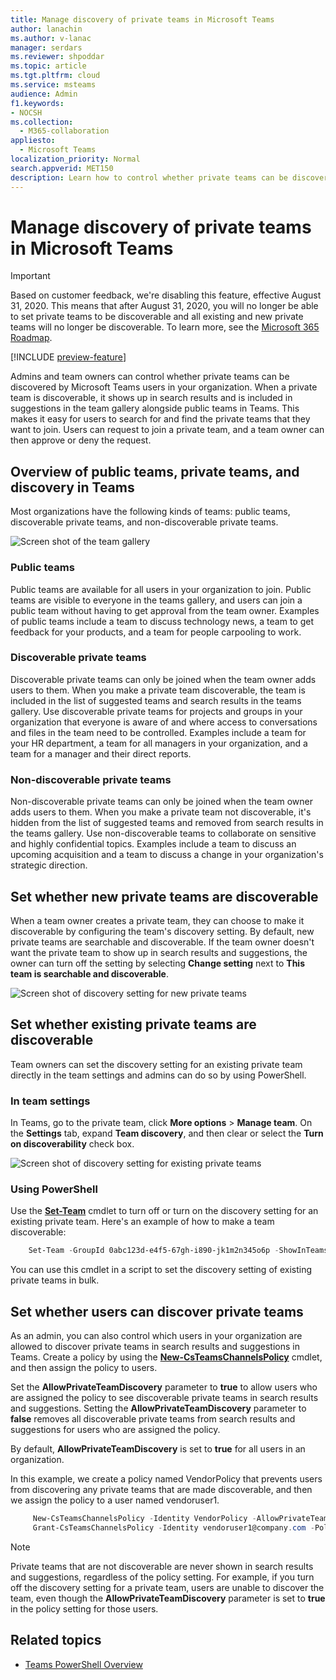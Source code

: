 ```yaml
---
title: Manage discovery of private teams in Microsoft Teams
author: lanachin
ms.author: v-lanac
manager: serdars
ms.reviewer: shpoddar
ms.topic: article
ms.tgt.pltfrm: cloud
ms.service: msteams
audience: Admin
f1.keywords:
- NOCSH
ms.collection: 
  - M365-collaboration
appliesto: 
  - Microsoft Teams
localization_priority: Normal
search.appverid: MET150
description: Learn how to control whether private teams can be discovered by Microsoft Teams users through suggestions in the team gallery and search results.
---
```


# Manage discovery of private teams in Microsoft Teams

> [!IMPORTANT]
> Based on customer feedback, we're disabling this feature, effective August 31, 2020. This means that after August 31, 2020, you will no longer be able to set private teams to be discoverable and all existing and new private teams will no longer be discoverable. To learn more, see the [Microsoft 365 Roadmap](https://www.microsoft.com/en-us/microsoft-365/roadmap?featureid=44370).

[!INCLUDE [preview-feature](includes/preview-feature.md)]

Admins and team owners can control whether private teams can be discovered by Microsoft Teams users in your organization. When a private team is discoverable, it shows up in search results and is included in suggestions in the team gallery alongside public teams in Teams. This makes it easy for users to search for and find the private teams that they want to join. Users can request to join a private team, and a team owner can then approve or deny the request.

## Overview of public teams, private teams, and discovery in Teams

Most organizations have the following kinds of teams: public teams, discoverable private teams, and non-discoverable private teams.

![Screen shot of the team gallery](media/private-team-discovery-team-gallery.png)

### Public teams

Public teams are available for all users in your organization to join. Public teams are visible to everyone in the teams gallery, and users can join a public team without having to get approval from the team owner. Examples of public teams include a team to discuss technology news, a team to get feedback for your products, and a team for people carpooling to work.

### Discoverable private teams

Discoverable private teams can only be joined when the team owner adds users to them. When you make a private team discoverable, the team is included in the list of suggested teams and search results in the teams gallery. Use discoverable private teams for projects and groups in your organization that everyone is aware of and where access to conversations and files in the team need to be controlled. Examples include a team for your HR department, a team for all managers in your organization, and a team for a manager and their direct reports.

### Non-discoverable private teams

Non-discoverable private teams can only be joined when the team owner adds users to them. When you make a private team not discoverable, it's hidden from the list of suggested teams and removed from search results in the teams gallery. Use non-discoverable teams to collaborate on sensitive and highly confidential topics. Examples include a team to discuss an upcoming acquisition and a team to discuss a change in your organization's strategic direction.

## Set whether new private teams are discoverable

When a team owner creates a private team, they can choose to make it discoverable by configuring the team's discovery setting. By default, new private teams are searchable and discoverable. If the team owner doesn't want the private team to show up in search results and suggestions, the owner can turn off the setting by selecting **Change setting** next to **This team is searchable and discoverable**.

![Screen shot of discovery setting for new private teams](media/private-team-discovery-new-team.png)

## Set whether existing private teams are discoverable

Team owners can set the discovery setting for an existing private team directly in the team settings and admins can do so by using PowerShell.

### In team settings

In Teams, go to the private team, click **More options** > **Manage team**. On the **Settings** tab, expand **Team discovery**, and then clear or select the **Turn on discoverability** check box.

![Screen shot of discovery setting for existing private teams](media/private-team-discovery-existing-team.png)

### Using PowerShell

Use the **[Set-Team](https://docs.microsoft.com/powershell/module/teams/set-team?view=teams-ps)** cmdlet to turn off or turn on the discovery setting for an existing private team. Here's an example of how to make a team discoverable:
```PowerShell
    Set-Team -GroupId 0abc123d-e4f5-67gh-i890-jk1m2n345o6p -ShowInTeamsSearchAndSuggestions $true
```
You can use this cmdlet in a script to set the discovery setting of existing private teams in bulk.

## Set whether users can discover private teams

As an admin, you can also control which users in your organization are allowed to discover private teams in search results and suggestions in Teams. Create a policy by using the **[New-CsTeamsChannelsPolicy](https://docs.microsoft.com/powershell/module/skype/new-csteamschannelspolicy?view=skype-ps)** cmdlet, and then assign the policy to users.
 
Set the **AllowPrivateTeamDiscovery** parameter to **true** to allow users who are assigned the policy to see discoverable private teams in search results and suggestions. Setting the **AllowPrivateTeamDiscovery** parameter to **false** removes all discoverable private teams from search results and suggestions for users who are assigned the policy.

By default, **AllowPrivateTeamDiscovery** is set to **true** for all users in an organization.

In this example, we create a policy named VendorPolicy that prevents users from discovering any private teams that are made discoverable, and then we assign the policy to a user named vendoruser1.
```PowerShell
     New-CsTeamsChannelsPolicy -Identity VendorPolicy -AllowPrivateTeamDiscovery $false
     Grant-CsTeamsChannelsPolicy -Identity vendoruser1@company.com -PolicyName VendorPolicy
```

> [!NOTE]
> Private teams that are not discoverable are never shown in search results and suggestions, regardless of the policy setting. For example, if you turn off the discovery setting for a private team, users are unable to discover the team, even though  the **AllowPrivateTeamDiscovery** parameter is set to **true** in the policy setting for those users.

## Related topics
- [Teams PowerShell Overview](teams-powershell-overview.md)
